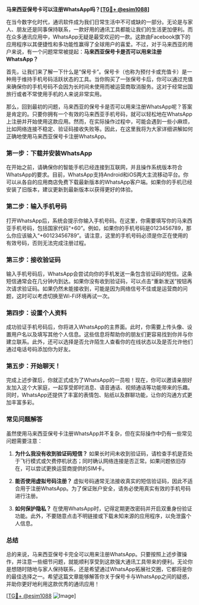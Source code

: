 **马来西亚保号卡可以注册WhatsApp吗？[[TG💪+ @esim1088](https://t.me/s/esim1088)]**

在当今数字化时代，通讯软件成为我们日常生活中不可或缺的一部分。无论是与家人、朋友还是同事保持联系，一款好用的通讯工具都能让我们的生活更加便利。而在众多通讯应用中，WhatsApp无疑是最受欢迎的一款。这款由Facebook旗下的应用程序以其便捷性和多功能性赢得了全球用户的喜爱。不过，对于马来西亚的用户来说，有一个问题常常被提起：**马来西亚保号卡是否可以用来注册WhatsApp？**

首先，让我们来了解一下什么是“保号卡”。保号卡（也称为预付卡或充值卡）是一种用于维持手机号码活跃状态的工具。当你购买了一张保号卡后，你可以通过充值来确保你的手机号码不会因为长时间未使用而被运营商取消服务。这对于经常出国旅行或者不常使用手机的人来说非常实用。

那么，回到最初的问题，马来西亚的保号卡是否可以用来注册WhatsApp呢？答案是肯定的。只要你拥有一个有效的马来西亚手机号码，就可以轻松地在WhatsApp上注册并开始使用这款应用。然而，在实际操作过程中，可能会遇到一些小麻烦，比如网络连接不稳定、验证码接收失败等。因此，在这里我将为大家详细讲解如何正确地使用马来西亚保号卡注册WhatsApp。

### **第一步：下载并安装WhatsApp**
在开始之前，请确保你的智能手机已经连接到互联网，并且操作系统版本符合WhatsApp的要求。目前，WhatsApp支持Android和iOS两大主流移动平台。你可以从各自的应用商店免费下载最新版本的WhatsApp客户端。如果你的手机已经安装了旧版本，建议更新到最新版本以获得更好的体验。

### **第二步：输入手机号码**
打开WhatsApp后，系统会提示你输入手机号码。在这里，你需要填写你的马来西亚手机号码，包括国家代码“+60”。例如，如果你的手机号码是0123456789，那么你应该输入“+60123456789”。请注意，这里的手机号码必须是你正在使用的有效号码，否则无法完成注册过程。

### **第三步：接收验证码**
输入手机号码后，WhatsApp会尝试向你的手机发送一条包含验证码的短信。这条短信通常会在几分钟内到达。如果你没有收到验证码，可以点击“重新发送”按钮再次请求验证码。如果仍然未能接收到，可能是因为网络信号不佳或是运营商的问题，这时可以考虑切换至Wi-Fi环境再试一次。

### **第四步：设置个人资料**
成功验证手机号码后，你将进入WhatsApp的主界面。此时，你需要上传头像、设置用户名以及填写其他个人信息。这些信息将帮助你的朋友们更容易找到你并与你建立联系。此外，还可以选择是否允许陌生人查看你的在线状态以及是否允许他们通过电话号码添加你为好友。

### **第五步：开始聊天！**
完成上述步骤后，你就正式成为了WhatsApp的一员啦！现在，你可以邀请亲朋好友加入这个大家庭，一起享受即时消息、语音通话、视频通话等功能带来的乐趣。同时，WhatsApp还提供了丰富的表情包、贴纸以及群聊功能，让你的沟通方式更加丰富多彩。

### **常见问题解答**
虽然使用马来西亚保号卡注册WhatsApp并不复杂，但在实际操作中仍有一些常见问题需要注意：

1. **为什么我没有收到验证码短信？**
   如果长时间未收到验证码，请检查手机是否处于飞行模式或欠费停机状态；同时确认网络连接是否正常。如果问题依旧存在，可以尝试更换运营商提供的SIM卡。

2. **能否使用虚拟号码注册？**
   虚拟号码通常无法接收真实的短信验证码，因此不适合用于注册WhatsApp。为了保证账户安全，请务必使用真实有效的手机号码进行注册。

3. **如何保护隐私？**
   在使用WhatsApp时，记得定期更改密码并开启双重身份验证功能。此外，不要随意点击不明链接或下载未知来源的应用程序，以免泄露个人信息。

### **总结**
总的来说，马来西亚保号卡完全可以用来注册WhatsApp。只要按照上述步骤操作，并注意一些细节问题，就能顺利享受到这款强大通讯工具带来的便利。无论你是想随时随地与家人保持联系，还是希望通过WhatsApp拓展社交圈，它都将是你的最佳选择之一。希望这篇文章能够解答你关于保号卡与WhatsApp之间的疑惑，并助你更好地利用这款优秀的通讯应用！

[[TG💪+ @esim1088](https://t.me/s/esim1088) ![Image](https://i.postimg.cc/4NQfJmqS/Snipaste-2025-05-13-00-14-12.png)]